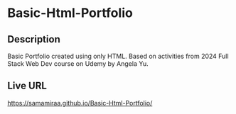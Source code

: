 # Basic-Html-Portfolio

## Description
Basic Portfolio created using only HTML. Based on activities from 2024 Full Stack Web Dev course on Udemy by Angela Yu.

## Live URL
https://samamiraa.github.io/Basic-Html-Portfolio/
